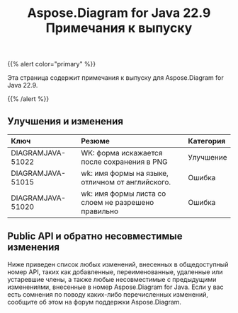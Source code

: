 ﻿---
title: Aspose.Diagram for Java 22.9 Примечания к выпуску
type: docs
weight: 19
url: /ru/java/aspose-diagram-for-java-22-9-release-notes/
---
{{% alert color="primary" %}}

Эта страница содержит примечания к выпуску для Aspose.Diagram for Java 22.9.

{{% /alert %}}
## **Улучшения и изменения**  ##

|**Ключ**|**Резюме**|**Категория**|
|:- |:- |:- |
|DIAGRAMJAVA-51022|WK: форма искажается после сохранения в PNG|Улучшение|
|DIAGRAMJAVA-51015|wk: имя формы на языке, отличном от английского.|Ошибка|
|DIAGRAMJAVA-51020|wk: имя формы листа со слоем не разрешено правильно|Ошибка|

## **Public API и обратно несовместимые изменения**
Ниже приведен список любых изменений, внесенных в общедоступный номер API, таких как добавленные, переименованные, удаленные или устаревшие члены, а также любые несовместимые с предыдущими изменениями, внесенные в номер Aspose.Diagram for Java. Если у вас есть сомнения по поводу каких-либо перечисленных изменений, сообщите об этом на форум поддержки Aspose.Diagram.